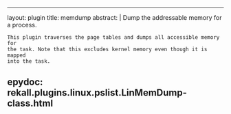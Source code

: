 
---
layout: plugin
title: memdump
abstract: |
    Dump the addressable memory for a process.

    This plugin traverses the page tables and dumps all accessible memory for
    the task. Note that this excludes kernel memory even though it is mapped
    into the task.
    

epydoc: rekall.plugins.linux.pslist.LinMemDump-class.html
---
